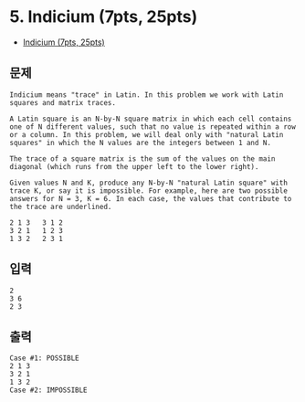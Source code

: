 # 5. Indicium (7pts, 25pts)
* [Indicium (7pts, 25pts)](https://codingcompetitions.withgoogle.com/codejam/round/000000000019fd27/0000000000209aa0)

## 문제
```
Indicium means "trace" in Latin. In this problem we work with Latin squares and matrix traces.

A Latin square is an N-by-N square matrix in which each cell contains one of N different values, such that no value is repeated within a row or a column. In this problem, we will deal only with "natural Latin squares" in which the N values are the integers between 1 and N.

The trace of a square matrix is the sum of the values on the main diagonal (which runs from the upper left to the lower right).

Given values N and K, produce any N-by-N "natural Latin square" with trace K, or say it is impossible. For example, here are two possible answers for N = 3, K = 6. In each case, the values that contribute to the trace are underlined.

2 1 3   3 1 2
3 2 1   1 2 3
1 3 2   2 3 1
```

## 입력
```
2
3 6
2 3
```

## 출력
```
Case #1: POSSIBLE
2 1 3
3 2 1
1 3 2
Case #2: IMPOSSIBLE
```
